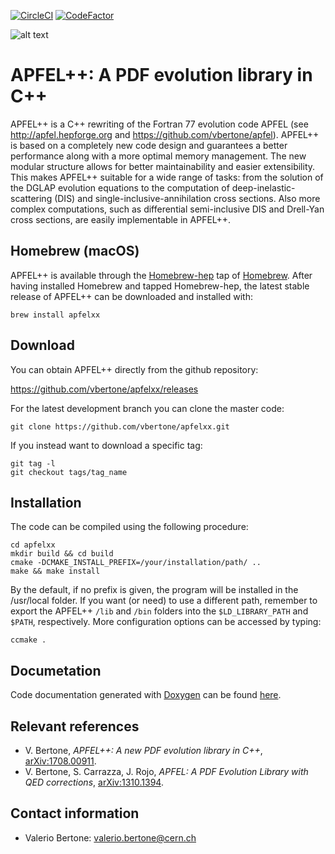 [![CircleCI](https://circleci.com/gh/vbertone/apfelxx.svg?style=svg&circle-token=079509ce5a2d4da15596d7812b33dca48eec8dc7)](https://circleci.com/gh/vbertone/apfelxx)
[![CodeFactor](https://www.codefactor.io/repository/github/vbertone/apfelxx/badge)](https://www.codefactor.io/repository/github/vbertone/apfelxx)

![alt text](https://github.com/vbertone/apfelxx/raw/master/resources/logo.png "Logo APFEL")

# APFEL++: A PDF evolution library in C++
 
APFEL++ is a C++ rewriting of the Fortran 77 evolution code APFEL (see
http://apfel.hepforge.org and
https://github.com/vbertone/apfel). APFEL++ is based on a completely
new code design and guarantees a better performance along with a more
optimal memory management. The new modular structure allows for
better maintainability and easier extensibility. This makes APFEL++
suitable for a wide range of tasks: from the solution of the DGLAP
evolution equations to the computation of deep-inelastic-scattering (DIS)
and single-inclusive-annihilation cross sections. Also more
complex computations, such as differential semi-inclusive DIS and Drell-Yan cross
sections, are easily implementable in APFEL++.

## Homebrew (macOS)

APFEL++ is available through the [Homebrew-hep](https://github.com/davidchall/homebrew-hep) tap of [Homebrew](https://brew.sh). After having installed Homebrew and tapped Homebrew-hep, the latest stable release of APFEL++ can be downloaded and installed with:
```Shell
brew install apfelxx
```

## Download

You can obtain APFEL++ directly from the github repository:

https://github.com/vbertone/apfelxx/releases

For the latest development branch you can clone the master code:

```Shell
git clone https://github.com/vbertone/apfelxx.git
```

If you instead want to download a specific tag:

```Shell
git tag -l
git checkout tags/tag_name
```
## Installation 

The code can be compiled using the following procedure:

```Shell
cd apfelxx
mkdir build && cd build
cmake -DCMAKE_INSTALL_PREFIX=/your/installation/path/ ..
make && make install
```
By the default, if no prefix is given, the program will
be installed in the /usr/local folder. If you want (or need) to use a
different path, remember to export the APFEL++ `/lib` and `/bin` folders into the
`$LD_LIBRARY_PATH` and `$PATH`, respectively. More configuration options can be accessed by typing:

```Shell
ccmake .
```

## Documetation

Code documentation generated with [Doxygen](https://www.doxygen.nl/index.html) can be found [here](https://vbertone.github.io/apfelxx/html/index.html).

## Relevant references

- V. Bertone, *APFEL++: A new PDF evolution library in C++*, [arXiv:1708.00911](https://arxiv.org/pdf/1708.00911.pdf).
- V. Bertone, S. Carrazza, J. Rojo, *APFEL: A PDF Evolution Library with QED corrections*, [arXiv:1310.1394](http://arxiv.org/abs/arXiv:1310.1394).

## Contact information

- Valerio Bertone: valerio.bertone@cern.ch
